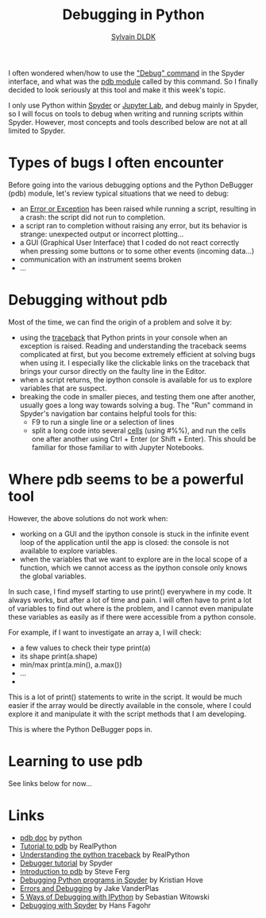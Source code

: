 ﻿---
title: "Debugging in Python"
description: "The Python DeBugger (pdb) module: why, when and how to use it?"
layout: post
toc: true
comments: true
hide: false
search_exclude: true
author: "<a href='https://github.com/SylvainDLDK'>Sylvain DLDK</a> "

categories: [spyder, pdb]
---

I often wondered when/how to use the ["Debug" command](https://docs.spyder-ide.org/3/debugging.html) in the Spyder interface, and what was the [pdb module](https://docs.python.org/3/library/pdb.html) called by this command. So I finally decided to look seriously at this tool and make it this week's topic. 

I only use Python within [Spyder](https://www.spyder-ide.org/) or [Jupyter Lab](https://jupyter.org/index.html), and debug mainly in Spyder, so I will focus on tools to debug when writing and running scripts within Spyder. However, most concepts and tools described below are not at all limited to Spyder.   

# Types of bugs I often encounter

Before going into the various debugging options and the Python DeBugger (pdb) module, let's review typical situations that we need to debug:
- an [Error or Exception](https://docs.python.org/3/tutorial/errors.html) has been raised while running a script, resulting in a crash: the script did not run to completion.  
- a script ran to completion without raising any error, but its behavior is strange: unexpected output or incorrect plotting... 
- a GUI (Graphical User Interface) that I coded do not react correctly when pressing some buttons or to some other events (incoming data...)
- communication with an instrument seems broken
- ...

# Debugging without pdb

Most of the time, we can find the origin of a problem and solve it by:
- using the [traceback](https://realpython.com/python-traceback/) that Python prints in your console when an exception is raised. Reading and understanding the traceback seems complicated at first, but you become extremely efficient at solving bugs when using it. I especially like the clickable links on the traceback that brings your cursor directly on the faulty line in the Editor. 
- when a script returns, the ipython console is available for us to explore variables that are suspect.
- breaking the code in smaller pieces, and testing them one after another, usually goes a long way towards solving a bug. The "Run" command in Spyder's navigation bar contains helpful tools for this: 
	- F9 to run a single line or a selection of lines 
	- split a long code into several [cells](https://docs.spyder-ide.org/current/panes/editor.html#defining-code-cells) (using #%%), and run the cells one after another using Ctrl + Enter (or Shift + Enter). This should be familiar for those familiar to with Jupyter Notebooks. 

# Where pdb seems to be a powerful tool

However, the above solutions do not work when:  
-  working on a GUI and the ipython console is stuck in the infinite event loop of the application until the app is closed: the console is not available to explore variables.
- when the variables that we want to explore are in the local scope of a function, which we cannot access as the ipython console only knows the global variables. 

In such case, I find myself starting to use print() everywhere in my code. It always works, but after a lot of time and pain.  I will often have to print a lot of variables to find out where is the problem, and I cannot even manipulate these variables as easily as if there were accessible from a python console. 

For example, if I want to investigate an array a, I will check: 
- a few values to check their type print(a)
- its shape print(a.shape)
- min/max print(a.min(), a.max())
- ...
- 
This is a lot of print() statements to write in the script. It would be much easier if the array would be directly available in the console, where I could explore it and manipulate it with the script methods that I am developing. 

This is where the Python DeBugger pops in. 

# Learning to use pdb

See links below for now...

# Links

- [pdb doc](https://docs.python.org/3/library/pdb.html) by python
- [Tutorial to pdb](https://realpython.com/python-debugging-pdb/) by RealPython
- [Understanding the python traceback](https://realpython.com/python-traceback/) by RealPython
- [Debugger tutorial](https://docs.spyder-ide.org/current/panes/debugging.html) by Spyder
- [Introduction to pdb](https://pythonconquerstheuniverse.wordpress.com/2009/09/10/debugging-in-python/) by Steve Ferg
- [Debugging Python programs in Spyder](https://wiki.math.ntnu.no/anaconda/debugging) by Kristian Hove
- [Errors and Debugging](https://jakevdp.github.io/PythonDataScienceHandbook/01.06-errors-and-debugging.html) by Jake VanderPlas
- [5 Ways of Debugging with IPython](https://switowski.com/blog/ipython-debugging) by Sebastian Witowski
- [Debugging with Spyder](https://fangohr.github.io/blog/spyder-the-scientific-python-development-environment.html#debugging) by Hans Fagohr
